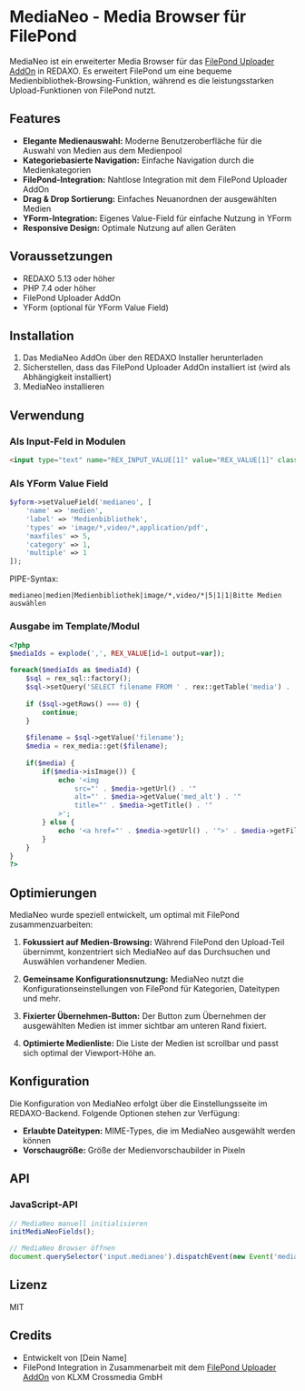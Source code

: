 # MediaNeo - Media Browser für FilePond

MediaNeo ist ein erweiterter Media Browser für das [FilePond Uploader AddOn](https://github.com/KLXM/filepond_uploader) in REDAXO. Es erweitert FilePond um eine bequeme Medienbibliothek-Browsing-Funktion, während es die leistungsstarken Upload-Funktionen von FilePond nutzt.

## Features

- **Elegante Medienauswahl:** Moderne Benutzeroberfläche für die Auswahl von Medien aus dem Medienpool
- **Kategoriebasierte Navigation:** Einfache Navigation durch die Medienkategorien
- **FilePond-Integration:** Nahtlose Integration mit dem FilePond Uploader AddOn
- **Drag & Drop Sortierung:** Einfaches Neuanordnen der ausgewählten Medien
- **YForm-Integration:** Eigenes Value-Field für einfache Nutzung in YForm
- **Responsive Design:** Optimale Nutzung auf allen Geräten

## Voraussetzungen

- REDAXO 5.13 oder höher
- PHP 7.4 oder höher
- FilePond Uploader AddOn
- YForm (optional für YForm Value Field)

## Installation

1. Das MediaNeo AddOn über den REDAXO Installer herunterladen
2. Sicherstellen, dass das FilePond Uploader AddOn installiert ist (wird als Abhängigkeit installiert)
3. MediaNeo installieren

## Verwendung

### Als Input-Feld in Modulen

```html
<input type="text" name="REX_INPUT_VALUE[1]" value="REX_VALUE[1]" class="medianeo">
```

### Als YForm Value Field

```php
$yform->setValueField('medianeo', [
    'name' => 'medien',
    'label' => 'Medienbibliothek',
    'types' => 'image/*,video/*,application/pdf',
    'maxfiles' => 5,
    'category' => 1,
    'multiple' => 1
]);
```

PIPE-Syntax:
```
medianeo|medien|Medienbibliothek|image/*,video/*|5|1|1|Bitte Medien auswählen
```

### Ausgabe im Template/Modul

```php
<?php
$mediaIds = explode(',', REX_VALUE[id=1 output=var]);

foreach($mediaIds as $mediaId) {
    $sql = rex_sql::factory();
    $sql->setQuery('SELECT filename FROM ' . rex::getTable('media') . ' WHERE id = :id', [':id' => $mediaId]);
    
    if ($sql->getRows() === 0) {
        continue;
    }
    
    $filename = $sql->getValue('filename');
    $media = rex_media::get($filename);
    
    if($media) {
        if($media->isImage()) {
            echo '<img 
                src="' . $media->getUrl() . '" 
                alt="' . $media->getValue('med_alt') . '" 
                title="' . $media->getTitle() . '"
            >';
        } else {
            echo '<a href="' . $media->getUrl() . '">' . $media->getFilename() . '</a>';
        }
    }
}
?>
```

## Optimierungen

MediaNeo wurde speziell entwickelt, um optimal mit FilePond zusammenzuarbeiten:

1. **Fokussiert auf Medien-Browsing:** Während FilePond den Upload-Teil übernimmt, konzentriert sich MediaNeo auf das Durchsuchen und Auswählen vorhandener Medien.

2. **Gemeinsame Konfigurationsnutzung:** MediaNeo nutzt die Konfigurationseinstellungen von FilePond für Kategorien, Dateitypen und mehr.

3. **Fixierter Übernehmen-Button:** Der Button zum Übernehmen der ausgewählten Medien ist immer sichtbar am unteren Rand fixiert.

4. **Optimierte Medienliste:** Die Liste der Medien ist scrollbar und passt sich optimal der Viewport-Höhe an.

## Konfiguration

Die Konfiguration von MediaNeo erfolgt über die Einstellungsseite im REDAXO-Backend. Folgende Optionen stehen zur Verfügung:

- **Erlaubte Dateitypen:** MIME-Types, die im MediaNeo ausgewählt werden können
- **Vorschaugröße:** Größe der Medienvorschaubilder in Pixeln

## API

### JavaScript-API

```javascript
// MediaNeo manuell initialisieren
initMediaNeoFields();

// MediaNeo Browser öffnen
document.querySelector('input.medianeo').dispatchEvent(new Event('medianeo:open'));
```

## Lizenz

MIT

## Credits

- Entwickelt von [Dein Name]
- FilePond Integration in Zusammenarbeit mit dem [FilePond Uploader AddOn](https://github.com/KLXM/filepond_uploader) von KLXM Crossmedia GmbH